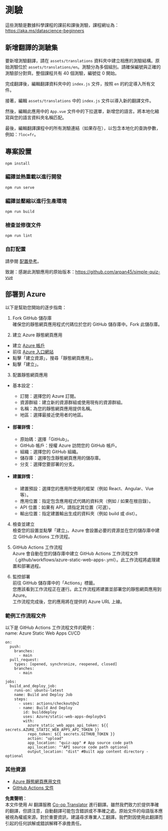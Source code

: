 <!--
CO_OP_TRANSLATOR_METADATA:
{
  "original_hash": "e92c33ea498915a13c9aec162616db18",
  "translation_date": "2025-08-25T17:39:20+00:00",
  "source_file": "quiz-app/README.md",
  "language_code": "tw"
}
-->
# 測驗

這些測驗是數據科學課程的課前和課後測驗，課程網址為：https://aka.ms/datascience-beginners

## 新增翻譯的測驗集

要新增測驗翻譯，請在 `assets/translations` 資料夾中建立相應的測驗結構。原始測驗位於 `assets/translations/en`。測驗分為多個組別。請確保編號與正確的測驗部分對齊。整個課程共有 40 個測驗，編號從 0 開始。

完成翻譯後，編輯翻譯資料夾中的 `index.js` 文件，按照 `en` 的約定導入所有文件。

接著，編輯 `assets/translations` 中的 `index.js` 文件以導入新的翻譯文件。

然後，編輯此應用中的 `App.vue` 文件中的下拉選單，新增您的語言。將本地化縮寫與您的語言資料夾名稱匹配。

最後，編輯翻譯課程中的所有測驗連結（如果存在），以包含本地化的查詢參數，例如：`?loc=fr`。

## 專案設置

```
npm install
```

### 編譯並熱重載以進行開發

```
npm run serve
```

### 編譯並壓縮以進行生產環境

```
npm run build
```

### 檢查並修復文件

```
npm run lint
```

### 自訂配置

請參閱 [配置參考](https://cli.vuejs.org/config/)。

致謝：感謝此測驗應用的原始版本：https://github.com/arpan45/simple-quiz-vue

## 部署到 Azure

以下是幫助您開始的逐步指南：

1. Fork GitHub 儲存庫  
確保您的靜態網頁應用程式代碼位於您的 GitHub 儲存庫中。Fork 此儲存庫。

2. 建立 Azure 靜態網頁應用  
- 建立 [Azure 帳戶](http://azure.microsoft.com)  
- 前往 [Azure 入口網站](https://portal.azure.com)  
- 點擊「建立資源」，搜尋「靜態網頁應用」。  
- 點擊「建立」。  

3. 配置靜態網頁應用  
- 基本設定：  
  - 訂閱：選擇您的 Azure 訂閱。  
  - 資源群組：建立新的資源群組或使用現有的資源群組。  
  - 名稱：為您的靜態網頁應用提供名稱。  
  - 地區：選擇最接近使用者的地區。  

- #### 部署詳情：  
  - 原始碼：選擇「GitHub」。  
  - GitHub 帳戶：授權 Azure 訪問您的 GitHub 帳戶。  
  - 組織：選擇您的 GitHub 組織。  
  - 儲存庫：選擇包含靜態網頁應用的儲存庫。  
  - 分支：選擇您要部署的分支。  

- #### 建置詳情：  
  - 建置預設：選擇您的應用所使用的框架（例如 React、Angular、Vue 等）。  
  - 應用位置：指定包含應用程式代碼的資料夾（例如 / 如果在根目錄）。  
  - API 位置：如果有 API，請指定其位置（可選）。  
  - 輸出位置：指定建置輸出生成的資料夾（例如 build 或 dist）。  

4. 檢查並建立  
檢查您的設置並點擊「建立」。Azure 會設置必要的資源並在您的儲存庫中建立 GitHub Actions 工作流程。

5. GitHub Actions 工作流程  
Azure 會自動在您的儲存庫中建立 GitHub Actions 工作流程文件（.github/workflows/azure-static-web-apps-<name>.yml）。此工作流程將處理建置和部署過程。

6. 監控部署  
前往 GitHub 儲存庫中的「Actions」標籤。  
您應該看到工作流程正在運行。此工作流程將建置並部署您的靜態網頁應用到 Azure。  
工作流程完成後，您的應用將在提供的 Azure URL 上線。

### 範例工作流程文件

以下是 GitHub Actions 工作流程文件的範例：  
name: Azure Static Web Apps CI/CD  
```
on:
  push:
    branches:
      - main
  pull_request:
    types: [opened, synchronize, reopened, closed]
    branches:
      - main

jobs:
  build_and_deploy_job:
    runs-on: ubuntu-latest
    name: Build and Deploy Job
    steps:
      - uses: actions/checkout@v2
      - name: Build And Deploy
        id: builddeploy
        uses: Azure/static-web-apps-deploy@v1
        with:
          azure_static_web_apps_api_token: ${{ secrets.AZURE_STATIC_WEB_APPS_API_TOKEN }}
          repo_token: ${{ secrets.GITHUB_TOKEN }}
          action: "upload"
          app_location: "quiz-app" # App source code path
          api_location: ""API source code path optional
          output_location: "dist" #Built app content directory - optional
```

### 其他資源  
- [Azure 靜態網頁應用文件](https://learn.microsoft.com/azure/static-web-apps/getting-started)  
- [GitHub Actions 文件](https://docs.github.com/actions/use-cases-and-examples/deploying/deploying-to-azure-static-web-app)  

**免責聲明**：  
本文件使用 AI 翻譯服務 [Co-op Translator](https://github.com/Azure/co-op-translator) 進行翻譯。雖然我們致力於提供準確的翻譯，但請注意，自動翻譯可能包含錯誤或不準確之處。原始文件的母語版本應被視為權威來源。對於重要資訊，建議尋求專業人工翻譯。我們對因使用此翻譯而引起的任何誤解或錯誤解釋不承擔責任。